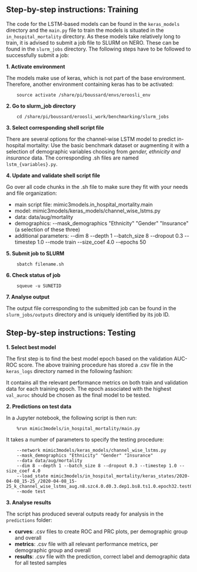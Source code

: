 ## Step-by-step instructions: Training

The code for the LSTM-based models can be found in the `keras_models` directory and
the ``main.py`` file to train the models is situated in the `in_hospital_mortality` directory.
As these models take relatively long to train, it is advised to submit a job file to SLURM on NERO.
These can be found in the `slurm_jobs` directory. The following steps have to be followed to successfully
submit a job:

**1. Activate environment**

The models make use of keras, which is not part of the base environment. Therefore, another environment
containing keras has to be activated:

        source activate /share/pi/boussard/envs/eroosli_env
        
**2. Go to slurm_job directory**

        cd /share/pi/boussard/eroosli_work/benchmarking/slurm_jobs
        

**3. Select corresponding shell script file**

There are several options for the channel-wise LSTM model to predict in-hospital mortality:
Use the basic benchmark dataset or augmenting it with a selection of demographic variables
choosing from *gender, ethnicity and insurance* data. The corresponding .sh files
are named `lstm_{variables}.py`.
    
**4. Update and validate shell script file**

Go over all code chunks in the .sh file to make sure they fit with your needs and file organization:

- main script file: mimic3models.in_hospital_mortality.main
- model: mimic3models/keras_models/channel_wise_lstms.py
- data: data/aug/mortality 
- demographics: --mask_demographics "Ethnicity" "Gender" "Insurance" (a selection of these three)
- additional parameters: --dim 8 --depth 1 --batch_size 8 --dropout 0.3 --timestep 1.0 --mode train --size_coef 4.0 --epochs 50

**5. Submit job to SLURM**

        sbatch filename.sh
        
**6. Check status of job**

        squeue -u SUNETID
        
**7. Analyse output**

The output file corresponding to the submitted job can be found in the `slurm_jobs/outputs` directory
and is uniquely identified by its job ID.


## Step-by-step instructions: Testing


**1. Select best model**

The first step is to find the best model epoch based on the validation AUC-ROC score. The above training procedure 
has stored a .csv file in the `keras_logs` directory named in the following fashion:


It contains all the relevant performance metrics on both train and validation data for each training epoch.
The epoch associated with the highest `val_auroc` should be chosen as the final model to be tested.


**2. Predictions on test data**

In a Jupyter notebook, the following script is then run:

        %run mimic3models/in_hospital_mortality/main.py

It takes a number of parameters to specify the testing procedure:

        --network mimic3models/keras_models/channel_wise_lstms.py
        --mask_demographics "Ethnicity" "Gender" "Insurance" 
        --data data/aug/mortality 
        --dim 8 --depth 1 --batch_size 8 --dropout 0.3 --timestep 1.0 --size_coef 4.0
        --load_state mimic3models/in_hospital_mortality/keras_states/2020-04-08_15-25_/2020-04-08_15-25_k_channel_wise_lstms_aug.n8.szc4.0.d0.3.dep1.bs8.ts1.0.epoch32.test0.28141715225643954.state 
        --mode test 
        
**3. Analyse results**

The script has produced several outputs ready for analysis in the `predictions` folder:

- **curves**: .csv files to create ROC and PRC plots, per demographic group and overall
- **metrics**: .csv file with all relevant performance metrics, per demographic group and overall
- **results**: .csv file with the prediction, correct label and demographic data for all tested samples

